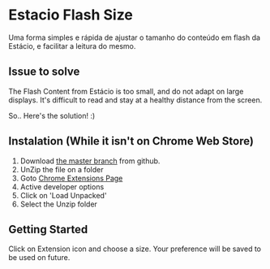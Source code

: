 # Estacio Flash Size
Uma forma simples e rápida de ajustar o tamanho do conteúdo em flash da Estácio, e facilitar a leitura do mesmo.

## Issue to solve
The Flash Content from Estácio is too small, and do not adapt on large displays.
It's difficult to read and stay at a healthy distance from the screen.

So.. Here's the solution! :)

## Instalation (While it isn't on Chrome Web Store)
1. Download [the master branch](https://github.com/daviinacio/estacio_flash_size/archive/master.zip) from github.
2. UnZip the file on a folder
3. Goto [Chrome Extensions Page](chrome://extensions)
4. Active developer options
5. Click on 'Load Unpacked'
6. Select the Unzip folder


## Getting Started
Click on Extension icon and choose a size.
Your preference will be saved to be used on future.